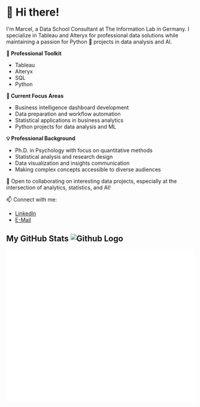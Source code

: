 # 👋 Hi there!
I'm Marcel, a Data School Consultant at The Information Lab in Germany. I specialize in Tableau and Alteryx for professional data solutions while maintaining a passion for Python 🐍 projects in data analysis and AI.

**🔨 Professional Toolkit**
- Tableau
- Alteryx
- SQL
- Python

**🌱 Current Focus Areas**
- Business intelligence dashboard development
- Data preparation and workflow automation
- Statistical applications in business analytics
- Python projects for data analysis and ML

**💡 Professional Background**
- Ph.D. in Psychology with focus on quantitative methods
- Statistical analysis and research design
- Data visualization and insights communication
- Making complex concepts accessible to diverse audiences

🤝 Open to collaborating on interesting data projects, especially at the intersection of analytics, statistics, and AI!

📫 Connect with me:
- [LinkedIn](https://www.linkedin.com/in/marcel-wiechmann-4a10a343/)
- [E-Mail](mail@mwiechmann.com)

## My GitHub Stats <img src="https://github.githubassets.com/images/modules/logos_page/GitHub-Mark.png" alt="Github Logo" width=50px/>
![Metrics](https://github.com/MWiechmann/MWiechmann/blob/main/github-metrics.svg)
